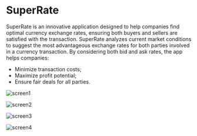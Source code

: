 # SuperRate
 
SuperRate is an innovative application designed to help companies find optimal currency exchange rates, ensuring both buyers and sellers are satisfied with the transaction.
SuperRate analyzes current market conditions to suggest the most advantageous exchange rates for both parties involved in a currency transaction. By considering both bid and ask rates, the app helps companies:

- Minimize transaction costs;
- Maximize profit potential;
- Ensure fair deals for all parties.

![screen1](https://github.com/Anikardava97/SuperRate/assets/145837570/8b38f612-3ee1-4cf2-90a1-d7ca42cf33ca)

![screen2](https://github.com/Anikardava97/SuperRate/assets/145837570/5f94ae85-cfd0-486a-8b8f-5851535669e2)

![screen3](https://github.com/Anikardava97/SuperRate/assets/145837570/ae0a0867-15b7-408a-adf6-5944edc91993)

![screen4](https://github.com/Anikardava97/SuperRate/assets/145837570/2b2c8ac4-2221-40b2-883b-35e7c4653b7e)
